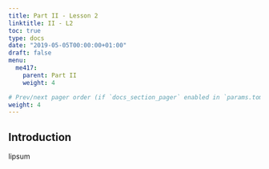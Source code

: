 ```yaml
---
title: Part II - Lesson 2
linktitle: II - L2 
toc: true
type: docs
date: "2019-05-05T00:00:00+01:00"
draft: false
menu:
  me417:
    parent: Part II
    weight: 4

# Prev/next pager order (if `docs_section_pager` enabled in `params.toml`)
weight: 4
---
```


## Introduction

lipsum
